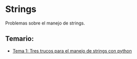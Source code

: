 # Strings

Problemas sobre el manejo de strings.

## Temario:

* [Tema 1: Tres trucos para el manejo de strings con python](./Tres_trucos.ipynb)